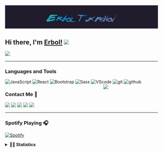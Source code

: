 ![Header](https://github.com/Tukashov/Tukashov/blob/main/assets/header.gif)

## **Hi there, I'm [Erbol!](https://github.com/Tukashov)** <img width="25" src="assets/Hi.gif">
![](https://komarev.com/ghpvc/?username=Tukashov)
<hr>

### **Languages ​​and Tools**
![JavaScript](https://img.shields.io/badge/-JavaScript-000?style=for-the-badge&logo=javascript)
![React](https://img.shields.io/badge/-React-000?style=for-the-badge&logo=react)
![Bootstrap](https://img.shields.io/badge/-bootstrap-000?style=for-the-badge&logo=bootstrap)
![Sass](https://img.shields.io/badge/-sass-000?style=for-the-badge&logo=sass)
![VScode](https://img.shields.io/badge/-VScode-000?style=for-the-badge&logo=visualstudiocode&logoColor=blue)
![git](https://img.shields.io/badge/-git-000?style=for-the-badge&logo=git)
![github](https://img.shields.io/badge/-github-000?style=for-the-badge&logo=github)
[<img width="180px" align="right" src="assets/Hello.gif">](https://www.linkedin.com/in/erbol-tukashov-630607220/)

### **Contact Me 📲**
[<img width="50px" src="assets/twitter.png">](https://twitter.com/tukashov)
[<img width="50px" src="assets/whatsapp.png">](https://api.whatsapp.com/send/?phone=996700819482&text&app_absent=0)
[<img width="50px" src="assets/telegram.png">](https://t.me/erbolkk)
[<img width="50px" src="assets/instagram.png">](https://www.instagram.com/e1boltukashov/?hl=ru)
[<img width="50px" src="assets/linkedin.png">](https://www.linkedin.com/in/erbol-tukashov-630607220/)

<hr>

### **Spotify Playing 🎧**

[![Spotify](https://novatorem-tukashov.vercel.app/api/spotify)](https://open.spotify.com/user/rs1dpezl8oxn54qthqbz9oofe)


<details>
<summary><b>👨‍💻 Statistics</b></summary>

![Erbol GitHub stats](https://github-readme-stats.vercel.app/api?username=Tukashov&show_icons=true&theme=radical)
[![Top Langs](https://github-readme-stats.vercel.app/api/top-langs/?username=tukashov&layout=compact)](https://github.com/Tukashov)
</details>
